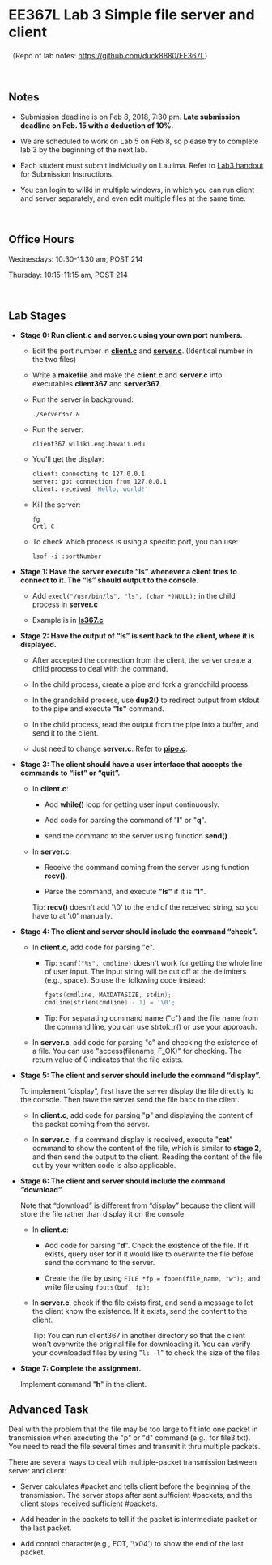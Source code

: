 # EE367L Lab 3 Simple file server and client

（Repo of lab notes: <https://github.com/duck8880/EE367L>）

​    


## Notes

  - Submission deadline is on Feb 8, 2018, 7:30 pm. **Late submission deadline on Feb. 15 with a deduction of 10%.**
  - We are scheduled to work on Lab 5 on Feb 8, so please try to complete lab 3 by the beginning of the next lab.
  - Each student must submit individually on Laulima. Refer to [Lab3 handout](https://laulima.hawaii.edu/access/content/attachment/MAN.80605.201830/Assignments/d4d19636-a0e6-4b23-be7d-3e438392b486/EE367Lab3-v2.pdf) for Submission Instructions.
  - You can login to wiliki in multiple windows, in which you can run client and server separately, and even edit multiple files at the same time.

    ​

## Office Hours
  Wednesdays: 10:30-11:30 am, POST 214   

  Thursday: 10:15-11:15 am, POST 214

​    


## Lab Stages
- **Stage 0: Run client.c and server.c using your own port numbers.** 

  - Edit the port number in [**client.c**](https://laulima.hawaii.edu/access/content/attachment/MAN.80605.201830/Assignments/e92b962a-6f04-47a7-91a4-a36045c8696d/client.c) and [**server.c**](https://laulima.hawaii.edu/access/content/attachment/MAN.80605.201830/Assignments/3b552893-8336-4d52-b736-587a0b60d3c3/server.c). (Identical number in the two files)

  - Write a **makefile** and make the **client.c** and **server.c** into executables **client367** and **server367**.

  - Run the server in background:   

     `./server367 &`  

  - Run the server: 

    `client367 wiliki.eng.hawaii.edu`

  - You'll get the display:

    ```bash
    client: connecting to 127.0.0.1
    server: got connection from 127.0.0.1
    client: received 'Hello, world!'
    ```

  - Kill the server:

     `fg`  
     `Crtl-C`

  - To check which process is using a specific port, you can use:

     `lsof -i :portNumber`

- **Stage 1: Have the server execute “ls” whenever a client tries to connect to it. The “ls” should output to the console.**

  - Add `execl("/usr/bin/ls", "ls", (char *)NULL);` in the child process in **server.c**

  - Example is in [**ls367.c**](https://laulima.hawaii.edu/access/content/attachment/MAN.80605.201830/Assignments/a1db3538-c01b-4a10-b2b7-360929b20cb8/ls367.c)

- **Stage 2: Have the output of “ls” is sent back to the client, where it is displayed.**  

  - After accepted the connection from the client, the server create a child process to deal with the command.
  
  - In the child process, create a pipe and fork a grandchild process.

  - In the grandchild process, use **dup2()** to redirect output from stdout to the pipe and execute **"ls"** command.

  - In the child process, read the output from the pipe into a buffer, and send it to the client.

  - Just need to change **server.c**. Refer to [**pipe.c**](https://laulima.hawaii.edu/access/content/attachment/MAN.80605.201830/Assignments/acd131e2-ee40-4048-a614-a8212e8f3571/pipe.c).

- **Stage 3: The client should have a user interface that accepts the commands to “list” or “quit”.**

  - In **client.c**: 

    - Add **while()** loop for getting user input continuously.

    - Add code for parsing the command of "**l**" or "**q**".

    - send the command to the server using function **send()**.

  - In **server.c**: 
  
    - Receive the command coming from the server using function **recv()**. 
    
    - Parse the command, and execute **"ls"** if it is **"l"**.   
    
    Tip: **recv()** doesn't add '\0' to the end of the received string, so you have to at '\0' manually.

- **Stage 4: The client and server should include the command “check”.**

  - In **client.c**, add code for parsing "**c**". 

    - Tip: `scanf("%s", cmdline)` doesn't work for getting the whole line of user input. The input string will be cut off at the delimiters (e.g., space). So use the following code instead:

      ``` c
      fgets(cmdline, MAXDATASIZE, stdin);
      cmdline[strlen(cmdline) - 1] = '\0';
      ```

    - Tip: For separating command name ("c") and the file name from the command line, you can use strtok_r() or use your approach.

  - In **server.c**, add code for parsing "c" and checking the existence of a file. You can use "access(filename, F_OK)" for checking. The return value of 0 indicates that the file exists.

- **Stage 5: The client and server should include the command “display”.** 

  To implement “display”, first have the server display the file directly to the console. Then have the server send the file back to the client.

  - In **client.c**, add code for parsing "**p**" and displaying the content of the packet coming from the server.

  - In **server.c**, if a command display is received, execute "**cat**" command to show the content of the file, which is similar to **stage 2**, and then send the output to the client. Reading the content of the file out by your written code is also applicable.

- **Stage 6: The client and server should include the command “download”.**

  Note that “download” is different from “display” because the client will store the file rather than display it on the console.
  
  - In **client.c**:

    - Add code for parsing "**d**". Check the existence of the file. If it exists, query user for if it would like to overwrite the file before send the command to the server.

    - Create the file by using `FILE *fp = fopen(file_name, "w");`, and write file using `fputs(buf, fp);`
   
  - In **server.c**, check if the file exists first, and send a message to let the client know the existence. If it exists, send the content to the client.    
  
    Tip: You can run client367 in another directory so that the client won't overwrite the original file for downloading it. You can verify your downloaded files by using "`ls -l`" to check the size of the files.

- **Stage 7: Complete the assignment.**

  Implement command "**h**" in the client.




## Advanced Task

Deal with the problem that the file may be too large to fit into one packet in transmission when executing the "p" or "d" command (e.g., for file3.txt). You need to read the file several times and transmit it thru multiple packets.  
  
There are several ways to deal with multiple-packet transmission between server and client: 

- Server calculates #packet and tells client before the beginning of the transmission. The server stops after sent sufficient #packets, and the client stops received sufficient #packets. 

- Add header in the packets to tell if the packet is intermediate packet or the last packet.

- Add control character(e.g., EOT, '\x04') to show the end of the last packet.
